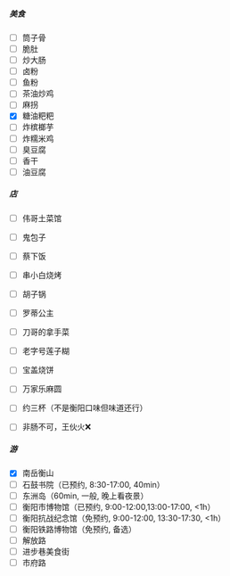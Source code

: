 ##### 美食
- [ ] 筒子骨
- [ ] 脆肚
- [ ] 炒大肠
- [ ] 卤粉
- [ ] 鱼粉
- [ ] 茶油炒鸡
- [ ] 麻拐
- [x] 糖油粑粑
- [ ] 炸槟榔芋
- [ ] 炸糯米鸡
- [ ] 臭豆腐
- [ ] 香干
- [ ] 油豆腐

##### 店
- [ ] 伟哥土菜馆
- [ ] 鬼包子
- [ ] 蔡下饭
- [ ] 串小白烧烤
- [ ] 胡子锅
- [ ] 罗蒂公主
- [ ] 刀哥的拿手菜
- [ ] 老字号莲子糊
- [ ] 宝盖烧饼
- [ ] 万家乐麻圆
- [ ] 约三杯（不是衡阳口味但味道还行）
- [ ] 非肠不可，王伙火❌


##### 游
- [x] 南岳衡山
- [ ] 石鼓书院（已预约, 8:30-17:00, 40min）
- [ ] 东洲岛（60min, 一般, 晚上看夜景）
- [ ] 衡阳市博物馆（已预约, 9:00-12:00,13:00-17:00, <1h）
- [ ] 衡阳抗战纪念馆（免预约, 9:00-12:00, 13:30-17:30, <1h）
- [ ] 衡阳铁路博物馆（免预约, 备选）
- [ ] 解放路
- [ ] 进步巷美食街
- [ ] 市府路

